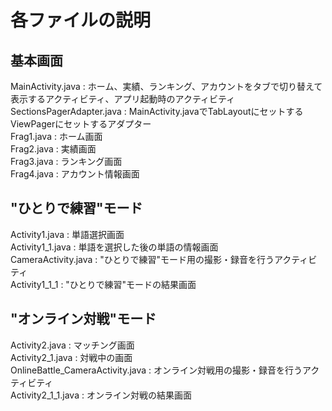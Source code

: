 # 各ファイルの説明
## 基本画面
MainActivity.java : ホーム、実績、ランキング、アカウントをタブで切り替えて表示するアクティビティ、アプリ起動時のアクティビティ  
SectionsPagerAdapter.java : MainActivity.javaでTabLayoutにセットするViewPagerにセットするアダプター  
Frag1.java : ホーム画面  
Frag2.java : 実績画面  
Frag3.java : ランキング画面  
Frag4.java : アカウント情報画面  
## "ひとりで練習"モード
Activity1.java : 単語選択画面  
Activity1_1.java : 単語を選択した後の単語の情報画面  
CameraActivity.java : "ひとりで練習"モード用の撮影・録音を行うアクティビティ  
Activity1_1_1 : "ひとりで練習"モードの結果画面  
## "オンライン対戦"モード
Activity2.java : マッチング画面  
Activity2_1.java : 対戦中の画面  
OnlineBattle_CameraActivity.java : オンライン対戦用の撮影・録音を行うアクティビティ  
Activity2_1_1.java : オンライン対戦の結果画面  
